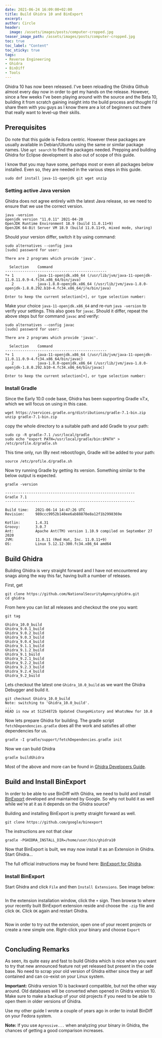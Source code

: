 ```yaml
---
date: 2021-06-24 16:09:00+02:00
title: Build Ghidra 10 and BinExport
excerpt:
author: Circle
header:
  image: /assets/images/posts/computer-cropped.jpg
teaser_image_path: /assets/images/posts/computer-cropped.jpg
toc: true
toc_label: "Content"
toc_sticky: true
tags:
- Reverse Engineering
- Ghidra
- BinDiff
- Tools
---
```


Ghidra 10 has now been released. I've been reloading the Ghidra Github almost every day now in order to get my hands on the release. However, since a few weeks I've been playing around with the source and the Beta 10, building it from scratch gaining insight into the build process and thought I'd share them with you guys as I know there are a lot of beginners out there that really want to level-up their skills.


## Prerequisites

Do note that this guide is Fedora centric. However these packages are usually available in Debian/Ubuntu using the same or similar package names. Use `apt search` to find the packages needed. Prepping and building Ghidra for Eclipse development is also out of scope of this guide.

I know that you may have some, perhaps most or even all packages below installed. Even so, they are needed in the various steps in this guide.

```
sudo dnf install java-11-openjdk git wget unzip 
```


### Setting active Java version

Ghidra does not agree entirely with the latest Java release, so we need to ensure that we use the correct version.

```
java -version
openjdk version "11.0.11" 2021-04-20
OpenJDK Runtime Environment 18.9 (build 11.0.11+9)
OpenJDK 64-Bit Server VM 18.9 (build 11.0.11+9, mixed mode, sharing)
```

Should your version differ, switch it by using command:

```
sudo alternatives --config java
[sudo] password for user: 

There are 2 programs which provide 'java'.

  Selection    Command
-----------------------------------------------
*+ 1           java-11-openjdk.x86_64 (/usr/lib/jvm/java-11-openjdk-11.0.11.0.9-4.fc34.x86_64/bin/java)
   2           java-1.8.0-openjdk.x86_64 (/usr/lib/jvm/java-1.8.0-openjdk-1.8.0.292.b10-4.fc34.x86_64/jre/bin/java)

Enter to keep the current selection[+], or type selection number:
```

Make your choice `java-11-openjdk.x86_64` and re-run `java -version` to verify your settings. This also goes for `javac`. Should it differ, repeat the above steps but for command `javac` and verify:

```
sudo alternatives --config javac
[sudo] password for user: 

There are 2 programs which provide 'javac'.

  Selection    Command
-----------------------------------------------
*+ 1           java-11-openjdk.x86_64 (/usr/lib/jvm/java-11-openjdk-11.0.11.0.9-4.fc34.x86_64/bin/javac)
   2           java-1.8.0-openjdk.x86_64 (/usr/lib/jvm/java-1.8.0-openjdk-1.8.0.292.b10-4.fc34.x86_64/bin/javac)

Enter to keep the current selection[+], or type selection number:
```


### Install Gradle

Since the Early 10.0 code base, Ghidra has been supporting Gradle v7.x, which we will focus on using in this case.

```
wget https://services.gradle.org/distributions/gradle-7.1-bin.zip
unzip gradle-7.1-bin.zip
```

copy the whole directory to a suitable path and add Gradle to your path:

```
sudo cp -R gradle-7.1 /usr/local/gradle
sudo echo "export PATH=/usr/local/gradle/bin:$PATH" > /etc/profile.d/gradle.sh
```

This time only, run (By next reboot/login, Gradle will be added to your path:

```
source /etc/profile.d/gradle.sh
```

Now try running Gradle by getting its version. Something similar to the below output is expected.

```
gradle -version

------------------------------------------------------------
Gradle 7.1
------------------------------------------------------------

Build time:   2021-06-14 14:47:26 UTC
Revision:     989ccc9952b140ee6ab88870e8a12f1b2998369e

Kotlin:       1.4.31
Groovy:       3.0.7
Ant:          Apache Ant(TM) version 1.10.9 compiled on September 27 2020
JVM:          11.0.11 (Red Hat, Inc. 11.0.11+9)
OS:           Linux 5.12.12-300.fc34.x86_64 amd64

```


## Build Ghidra

Building Ghidra is very straight forward and I have not encountered any snags along the way this far, having built a number of releases.

First, get 

```
git clone https://github.com/NationalSecurityAgency/ghidra.git
cd ghidra
```

From here you can list all releases and checkout the one you want:

```
git tag

Ghidra_10.0_build
Ghidra_9.0.1_build
Ghidra_9.0.2_build
Ghidra_9.0.3_build
Ghidra_9.0.4_build
Ghidra_9.1.1_build
Ghidra_9.1.2_build
Ghidra_9.1_build
Ghidra_9.2.1_build
Ghidra_9.2.2_build
Ghidra_9.2.3_build
Ghidra_9.2.4_build
Ghidra_9.2_build
```

Lets checkout the latest one `Ghidra_10.0_build` as we want the Ghidra Debugger and build it.

```
git checkout Ghidra_10.0_build
Note: switching to 'Ghidra_10.0_build'.
...
HEAD is now at 51254872b Updated ChangeHistory and WhatsNew for 10.0
```

Now lets prepare Ghidra for building. The gradle script `fetchDependencies.gradle` does all the work and satisfies all other dependencies for us.

```
gradle -I gradle/support/fetchDependencies.gradle init
```

Now we can build Ghidra
```
gradle buildGhidra
```

Most of the above and more can be found in [Ghidra Developers Guide](https://github.com/NationalSecurityAgency/ghidra/blob/master/DevGuide.md).



## Build and Install BinExport

In order to be able to use BinDiff with Ghidra, we need to build and install [BinExport](https://github.com/google/binexport) developed and maintained by Google. So why not build it as well while we're at it as it depends on the Ghidra source?

Building and installing BinExport is pretty straight forward as well.


```
git clone https://github.com/google/binexport
```

The instructions are not that clear

```
gradle -PGHIDRA_INSTALL_DIR=/home/user/bin/ghidra10
```

Now that BinExport is built, we may now install it as an Extension in Ghidra. Start Ghidra...


The full official instructions may be found here: [BinExport for Ghidra](https://github.com/google/binexport/tree/main/java).


### Install BinExport

Start Ghidra and click `File` and then `Install Extensions`. See image below:

<img src="{{ site.url }}{{ site.baseurl }}/assets/images/posts/ghidra-main.jpg" alt="">

In the extension installation window, click the `+` sign. Then browse to where your recently built BinExport extension reside and choose the `-zip` file and click `OK`. Click `OK` again and restart Ghidra.

<img src="{{ site.url }}{{ site.baseurl }}/assets/images/posts/ghidra-extension.jpg" alt="">

Now in order to try out the extension, open one of your recent projects or create a new simple one. Right-click your binary and choose `Export`

<img src="{{ site.url }}{{ site.baseurl }}/assets/images/posts/ghidra-export.jpg" alt="">



## Concluding Remarks

As seen, its quite easy and fast to build Ghidra which is nice when you want to try that new announced feature not yet released but present in the code base. No need to scrap your old version of Ghidra either since they ar self contained and can co-exist on your Linux system.

**Important:** Ghidra version 10 is backward compatible, but not the other way around. Old databases will be converted when opened in Ghidra version 10. Make sure to make a backup of your old projects if you need to be able to open them in older versions of Ghidra.

Use my other guide I wrote a couple of years ago in order to install BinDiff on your Fedora system.

**Note:** If you use `Agressive...` when analyzing your binary in Ghidra, the chances of getting a good comparison increases.